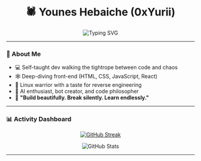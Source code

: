 <h1 align="center">🕷️ Younes Hebaiche (0xYurii)</h1>
<!-- <p align="center"><em>Crafting logic. Crushing lies.</em></p> -->

<p align="center">
  <img src="https://readme-typing-svg.demolab.com?font=Fira+Code&size=24&pause=1000&color=00FF00&center=true&vCenter=true&width=500&lines=Crafting+logic...;Crushing+lies...;Hunting+truth+in+code." alt="Typing SVG" />
</p>

---

### 🧠 About Me
- 💻 Self-taught dev walking the tightrope between code and chaos  
- 🕸️ Deep-diving front-end (HTML, CSS, JavaScript, React)  
- 🐧 Linux warrior with a taste for reverse engineering  
- 🧠 AI enthusiast, bot creator, and code philosopher  
- 🎯 **"Build beautifully. Break silently. Learn endlessly."**



---

### 📊 Activity Dashboard

<p align="center">
  <a href="https://git.io/streak-stats">
    <img src="https://streak-stats.demolab.com?user=0xYurii&theme=dark&hide_border=true&mode=weekly" alt="GitHub Streak"/>
  </a>
</p>

<p align="center">
  <img src="https://github-readme-stats.vercel.app/api?username=0xYurii&show_icons=true&theme=dark&hide_border=true" alt="GitHub Stats" />
</p>


---
